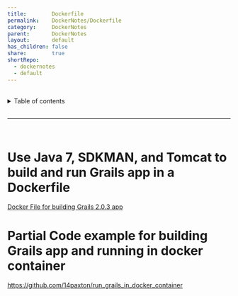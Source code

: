 ```yaml
---  
title:        Dockerfile  
permalink:    DockerNotes/Dockerfile  
category:     DockerNotes  
parent:       DockerNotes  
layout:       default  
has_children: false  
share:        true  
shortRepo:  
  - dockernotes  
  - default            
---  
```

  
  
<br/>            
  
<details markdown="block">                  
<summary>                  
Table of contents                  
</summary>                  
{: .text-delta }                  
1. TOC                  
{:toc}                  
</details>                  
  
<br/>                  
  
***                  
  
<br/>  
  
# Use Java 7, SDKMAN, and Tomcat to build and run Grails app in a Dockerfile  
  
  <a href="https://gist.github.com/14paxton/c9fba71cd90ec3716974a48e386b3e1f"> Docker File for building Grails 2.0.3 app </a>  
  
# Partial Code example for building Grails app and running in docker container  
  
https://github.com/14paxton/run_grails_in_docker_container